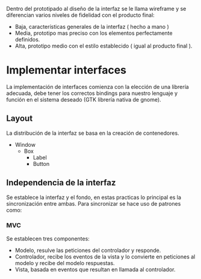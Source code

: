 Dentro del prototipado al diseño de la interfaz se le llama wireframe y se diferencian varios niveles de fidelidad con el producto final:
- Baja, características generales de la interfaz ( hecho a mano )
- Media,  prototipo mas preciso con los elementos perfectamente definidos.
- Alta, prototipo medio con el estilo establecido ( igual al producto final ).

# Implementar interfaces
La implementación de interfaces comienza con la elección de una librería adecuada, debe tener los correctos bindings para nuestro lenguaje y función en el sistema deseado (GTK librería nativa de gnome).
## Layout
La distribución de la interfaz se basa en la creación de contenedores.
- Window
	- Box
		- Label
		- Button

## Independencia de la interfaz
Se establece la interfaz y el fondo, en estas practicas lo principal es la sincronización entre ambas. Para sincronizar se hace uso de patrones como: 
### MVC
Se establecen tres componentes:
- Modelo, resulve las peticiones del controlador y responde.
- Controlador, recibe los eventos de la vista y lo convierte en peticiones al modelo y recibe del modelo respuestas.
- Vista, basada en eventos que resultan en llamada al controlador.
